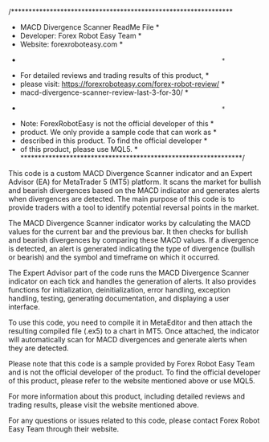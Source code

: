 /***************************************************************
* MACD Divergence Scanner ReadMe File                          *
* Developer: Forex Robot Easy Team                             *
* Website: forexroboteasy.com                                  *
*                                                             *
* For detailed reviews and trading results of this product,   *
* please visit: https://forexroboteasy.com/forex-robot-review/ *
* macd-divergence-scanner-review-last-3-for-30/                *
*                                                             *
* Note: ForexRobotEasy is not the official developer of this  *
* product. We only provide a sample code that can work as      *
* described in this product. To find the official developer   *
* of this product, please use MQL5.                            *
***************************************************************/

This code is a custom MACD Divergence Scanner indicator and an Expert Advisor (EA) for MetaTrader 5 (MT5) platform. It scans the market for bullish and bearish divergences based on the MACD indicator and generates alerts when divergences are detected. The main purpose of this code is to provide traders with a tool to identify potential reversal points in the market.

The MACD Divergence Scanner indicator works by calculating the MACD values for the current bar and the previous bar. It then checks for bullish and bearish divergences by comparing these MACD values. If a divergence is detected, an alert is generated indicating the type of divergence (bullish or bearish) and the symbol and timeframe on which it occurred.

The Expert Advisor part of the code runs the MACD Divergence Scanner indicator on each tick and handles the generation of alerts. It also provides functions for initialization, deinitialization, error handling, exception handling, testing, generating documentation, and displaying a user interface.

To use this code, you need to compile it in MetaEditor and then attach the resulting compiled file (.ex5) to a chart in MT5. Once attached, the indicator will automatically scan for MACD divergences and generate alerts when they are detected.

Please note that this code is a sample provided by Forex Robot Easy Team and is not the official developer of the product. To find the official developer of this product, please refer to the website mentioned above or use MQL5.

For more information about this product, including detailed reviews and trading results, please visit the website mentioned above.

For any questions or issues related to this code, please contact Forex Robot Easy Team through their website.
